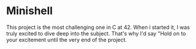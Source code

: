 # Minishell
This project is the most challenging one in C at 42. When i started it, I was truly excited to dive deep into the subject. That's why I'd say "Hold on to your excitement  until the very end of the project. 
